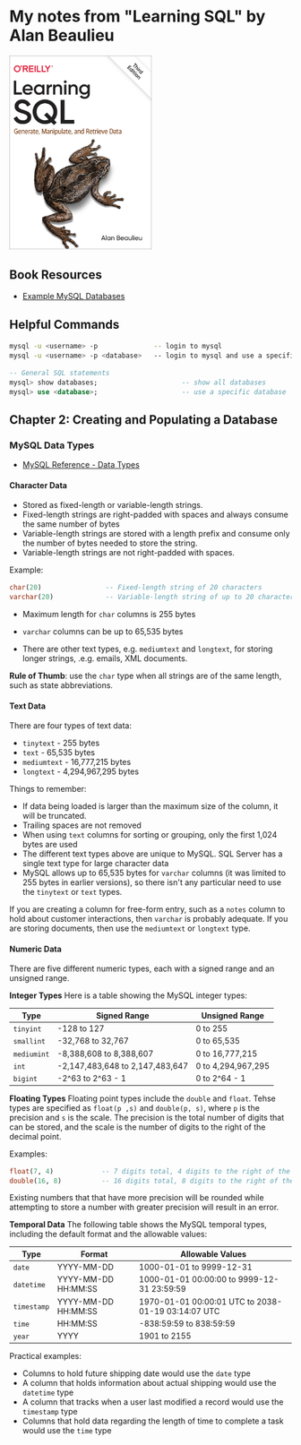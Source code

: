 # My notes from "Learning SQL" by Alan Beaulieu

<img src='images/1744531821624.png' width='254'/>

## Book Resources
- [Example MySQL Databases](https://dev.mysql.com/doc/index-other.html)

## Helpful Commands

```bash
mysql -u <username> -p              -- login to mysql
mysql -u <username> -p <database>   -- login to mysql and use a specific database
```


```sql
-- General SQL statements
mysql> show databases;                     -- show all databases
mysql> use <database>;                     -- use a specific database
```


## Chapter 2: Creating and Populating a Database

### MySQL Data Types

- [MySQL Reference - Data Types](https://dev.mysql.com/doc/refman/8.4/en/data-types.html)

#### Character Data
- Stored as fixed-length or variable-length strings.
- Fixed-length strings are right-padded with spaces and always consume the same
  number of bytes
- Variable-length strings are stored with a length prefix and consume only the
  number of bytes needed to store the string.
- Variable-length strings are not right-padded with spaces.

Example:
```sql
char(20)                -- Fixed-length string of 20 characters
varchar(20)             -- Variable-length string of up to 20 characters
```

- Maximum length for `char` columns is 255 bytes
- `varchar` columns can be up to 65,535 bytes

- There are other text types, e.g. `mediumtext` and `longtext`, for storing longer strings, .e.g. emails, XML documents.

**Rule of Thumb**: use the `char` type when all strings are of the same length, such as state abbreviations.

#### Text Data

There are four types of text data:
- `tinytext` - 255 bytes
- `text` - 65,535 bytes
- `mediumtext` - 16,777,215 bytes
- `longtext` - 4,294,967,295 bytes

Things to remember:
- If data being loaded is larger than the maximum size of the column, it will be truncated.
- Trailing spaces are not removed
- When using `text` columns for sorting or grouping, only the first 1,024 bytes are used
- The different text types above are unique to MySQL. SQL Server has a single text type for large character data
- MySQL allows up to 65,535 bytes for `varchar` columns (it was limited to 255 bytes in earlier versions), so there isn't any particular need to use the `tinytext` or `text` types.

If you are creating a column for free-form entry, such as a `notes` column to hold about customer interactions, then `varchar` is probably adequate. If you are storing documents, then use the `mediumtext` or `longtext` type.

#### Numeric Data

There are five different numeric types, each with a signed range and an unsigned range.

**Integer Types**
Here is a table showing the MySQL integer types:

| Type        | Signed Range                    | Unsigned Range     |
| ----------- | ------------------------------- | ------------------ |
| `tinyint`   | -128 to 127                     | 0 to 255           |
| `smallint`  | -32,768 to 32,767               | 0 to 65,535        |
| `mediumint` | -8,388,608 to 8,388,607         | 0 to 16,777,215    |
| `int`       | -2,147,483,648 to 2,147,483,647 | 0 to 4,294,967,295 |
| `bigint`    | -2^63 to 2^63 - 1               | 0 to 2^64 - 1      |

**Floating Types**
Floating point types include the `double` and `float`. Tehse types are specified as `float(p ,s)` and `double(p, s)`, where `p` is the precision and `s` is the scale. The precision is the total number of digits that can be stored, and the scale is the number of digits to the right of the decimal point.

Examples:
```sql
float(7, 4)            -- 7 digits total, 4 digits to the right of the decimal, i.e. 123.4567
double(16, 8)          -- 16 digits total, 8 digits to the right of the decimal, i.e. 12345678.12345678
```

Existing numbers that that have more precision will be rounded while attempting to store a number with greater precision will result in an error.

**Temporal Data**
The following table shows the MySQL temporal types, including the default format and the allowable values:

| Type        | Format              | Allowable Values                                   |
| ----------- | ------------------- | -------------------------------------------------- |
| `date`      | YYYY-MM-DD          | 1000-01-01 to 9999-12-31                           |
| `datetime`  | YYYY-MM-DD HH:MM:SS | 1000-01-01 00:00:00 to 9999-12-31 23:59:59         |
| `timestamp` | YYYY-MM-DD HH:MM:SS | 1970-01-01 00:00:01 UTC to 2038-01-19 03:14:07 UTC |
| `time`      | HH:MM:SS            | -838:59:59 to 838:59:59                            |
| `year`      | YYYY                | 1901 to 2155                                       |

Practical examples:  
- Columns to hold future shipping date would use the `date` type
- A column that holds information about actual shipping would use the `datetime` type
- A column that tracks when a user last modified a record would use the `timestamp` type
- Columns that hold data regarding the length of time to complete a task would use the `time` type